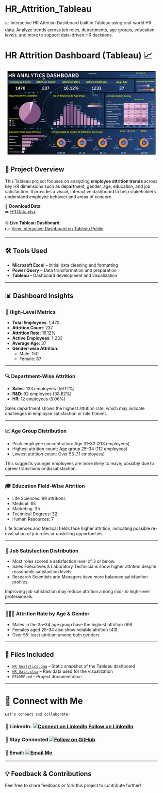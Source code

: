 # HR_Attrition_Tableau
📈 Interactive HR Attrition Dashboard built in Tableau using real-world HR data. Analyze trends across job roles, departments, age groups, education levels, and more to support data-driven HR decisions.

# HR Attrition Dashboard (Tableau) 📈

![HR Analytics](https://github.com/datawithbiswajeet/HR_Attrition_Tableau/blob/main/HR%20Analytics.png)

## 📌 Project Overview

This Tableau project focuses on analyzing **employee attrition trends** across key HR dimensions such as department, gender, age, education, and job satisfaction. It provides a visual, interactive dashboard to help stakeholders understand employee behavior and areas of concern.

📂 **Download Data**:  
➡️ [HR Data.xlsx](https://github.com/datawithbiswajeet/HR_Attrition_Tableau/blob/main/HR%20Data.xlsx)

🌐 **Live Tableau Dashboard**:  
👉 [View Interactive Dashboard on Tableau Public](https://public.tableau.com/views/hrattritiondash/HRAnalytics?:language=en-US&publish=yes&:sid=&:redirect=auth&:display_count=n&:origin=viz_share_link)

---

## 🛠️ Tools Used

- **Microsoft Excel** – Initial data cleaning and formatting  
- **Power Query** – Data transformation and preparation  
- **Tableau** – Dashboard development and visualization

---

## 📊 Dashboard Insights

### 🔹 High-Level Metrics

- **Total Employees**: 1,470  
- **Attrition Count**: 237  
- **Attrition Rate**: 16.12%  
- **Active Employees**: 1,233  
- **Average Age**: 37  
- **Gender-wise Attrition**:  
  - Male: 150  
  - Female: 87  

---

### 🔍 Department-Wise Attrition

- **Sales**: 133 employees (56.12%)  
- **R&D**: 92 employees (38.82%)  
- **HR**: 12 employees (5.06%)

Sales department shows the highest attrition rate, which may indicate challenges in employee satisfaction or role fitment.

---

### 📈 Age Group Distribution

- Peak employee concentration: Age 31–33 (213 employees)
- Highest attrition count: Age group 25–34 (112 employees)
- Lowest attrition count: Over 55 (11 employees)

This suggests younger employees are more likely to leave, possibly due to career transitions or dissatisfaction.

---

### 🎓 Education Field-Wise Attrition

- Life Sciences: 89 attritions  
- Medical: 63  
- Marketing: 35  
- Technical Degrees: 32  
- Human Resources: 7  

Life Sciences and Medical fields face higher attrition, indicating possible re-evaluation of job roles or upskilling opportunities.

---

### 💼 Job Satisfaction Distribution

- Most roles scored a satisfaction level of 3 or below.
- Sales Executives & Laboratory Technicians show higher attrition despite reasonable satisfaction levels.
- Research Scientists and Managers have more balanced satisfaction profiles.

Improving job satisfaction may reduce attrition among mid- to high-level professionals.

---

### 👨‍👩‍👧 Attrition Rate by Age & Gender

- Males in the 25–34 age group have the highest attrition (69).
- Females aged 25–34 also show notable attrition (43).
- Over 55: least attrition among both genders.

---

## 📎 Files Included

- [`HR Analytics.png`](https://github.com/datawithbiswajeet/HR_Attrition_Tableau/blob/main/HR%20Analytics.png) – Static snapshot of the Tableau dashboard  
- [`HR Data.xlsx`](https://github.com/datawithbiswajeet/HR_Attrition_Tableau/blob/main/HR%20Data.xlsx) – Raw data used for the visualization  
- `README.md` – Project documentation

---

# 🔗 Connect with Me
    Let’s connect and collaborate!

### 💼 LinkedIn: [![Connect on LinkedIn](https://img.shields.io/badge/LinkedIn-Connect-blue?logo=linkedin&style=social)](https://www.linkedin.com/in/datawithbiswajeet) <a class="libutton" href="https://www.linkedin.com/comm/mynetwork/discovery-see-all?usecase=PEOPLE_FOLLOWS&followMember=datawithbiswajeet" target="_blank">Follow on LinkedIn</a>

### 🙌 Stay Connected [![Follow on GitHub](https://img.shields.io/github/followers/datawithbiswajeet?label=Follow%20Me&style=social)](https://github.com/datawithbiswajeet)

### 📧 Email: [![Email Me](https://img.shields.io/badge/Email-Contact%20Me-red?style=social&logo=gmail)](mailto:datawithbiswajeet@gmail.com)


---

## 💡 Feedback & Contributions

Feel free to share feedback or fork this project to contribute further!
